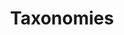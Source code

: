 ---
title: "Taxonomies"
layout: "taxonomies"
url: "/taxonomies/"
summary: Taxonomies
ShowWordCount: false
ShowReadingTime: false
ShowHeadingHR: true
Author: " "
---